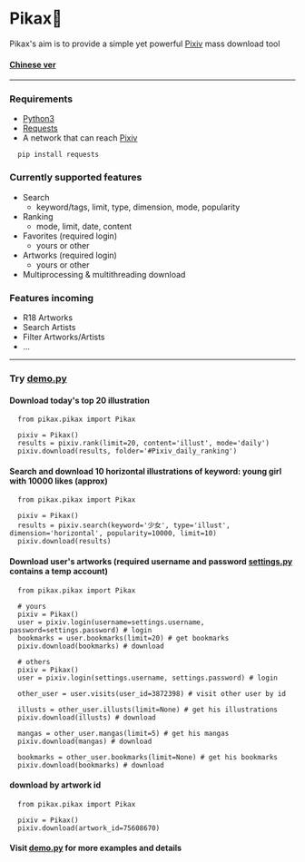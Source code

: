 # Pikax:unicorn:
Pikax's aim is to provide a simple yet powerful [Pixiv](https://www.pixiv.net/) mass download tool
#### [Chinese ver](https://github.com/Redcxx/Pixiv-Crawler/blob/master/README.md)
---
### Requirements
- [Python3](https://www.python.org/downloads/)
- [Requests](https://2.python-requests.org/en/master/)
- A network that can reach [Pixiv](https://www.pixiv.net/)
```
  pip install requests
```
### Currently supported features
- Search
  - keyword/tags, limit, type, dimension, mode, popularity
- Ranking
  - mode, limit, date, content
- Favorites (required login)
  - yours or other
- Artworks (required login)
  - yours or other
- Multiprocessing & multithreading download

### Features incoming
- R18 Artworks
- Search Artists
- Filter Artworks/Artists
- ...
---
### Try [demo.py](https://github.com/Redcxx/Pixiv-Crawler/blob/master/demo.py)
#### Download today's top 20 illustration
```
  from pikax.pikax import Pikax

  pixiv = Pikax()
  results = pixiv.rank(limit=20, content='illust', mode='daily')
  pixiv.download(results, folder='#Pixiv_daily_ranking')
```
#### Search and download 10 horizontal illustrations of keyword: young girl with 10000 likes (approx)
```
  from pikax.pikax import Pikax

  pixiv = Pikax()
  results = pixiv.search(keyword='少女', type='illust', dimension='horizontal', popularity=10000, limit=10)
  pixiv.download(results)
```
#### Download user's artworks (required username and password [settings.py](https://github.com/Redcxx/Pixiv-Crawler/blob/master/settings.py) contains a temp account)
```
  from pikax.pikax import Pikax

  # yours
  pixiv = Pikax()
  user = pixiv.login(username=settings.username, password=settings.password) # login
  bookmarks = user.bookmarks(limit=20) # get bookmarks
  pixiv.download(bookmarks) # download

  # others
  pixiv = Pikax()
  user = pixiv.login(settings.username, settings.password) # login

  other_user = user.visits(user_id=3872398) # visit other user by id

  illusts = other_user.illusts(limit=None) # get his illustrations
  pixiv.download(illusts) # download

  mangas = other_user.mangas(limit=5) # get his mangas
  pixiv.download(mangas) # download

  bookmarks = other_user.bookmarks(limit=None) # get his bookmarks
  pixiv.download(bookmarks) # download
```
#### download by artwork id
````
  from pikax.pikax import Pikax

  pixiv = Pikax()
  pixiv.download(artwork_id=75608670)
````
#### Visit [demo.py](https://github.com/Redcxx/Pixiv-Crawler/blob/master/demo.py) for more examples and details
